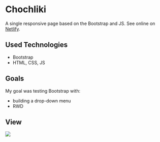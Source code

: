 # Chochliki
A single responsive page based on the Bootstrap and JS. See online on <a href="https://mitkowski-chochliki.netlify.app/">Netlify</a>.

## Used Technologies
- Bootstrap
- HTML, CSS, JS

## Goals
My goal was testing Bootstrap with:
- building a drop-down menu
- RWD

## View
<img src="https://github.com/ukasz1/essentials/blob/main/chochliki/view.PNG?raw=true" width="*0%" />

